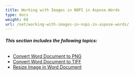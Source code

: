 ```yaml
---
title: Working with Images in NOPI in Aspose.Words
type: docs
weight: 60
url: /net/working-with-images-in-nopi-in-aspose-words/
---
```


###### **This section includes the following topics:** 
- [Convert Word Document to PNG](/words/net/convert-word-document-to-png-html/)
- [Convert Word Document to TIFF](/words/net/convert-word-document-to-tiff-html/)
- [Resize Image in Word Document](/words/net/resize-image-in-word-document-html/)
